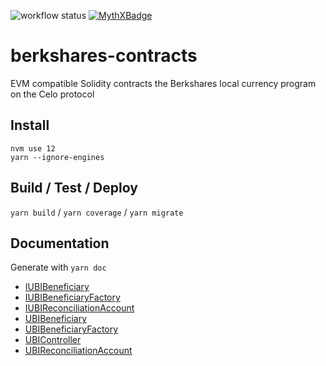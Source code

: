 ![workflow status](https://github.com/humanity-cash/berkshares-contracts/workflows/Build/badge.svg)
[![MythXBadge](https://badgen.net/https/api.mythx.io/v1/projects/1a75631f-8a79-40df-b90e-67cc789cda4c/badge/data?cache=300&icon=https://raw.githubusercontent.com/ConsenSys/mythx-github-badge/main/logo_white.svg)](https://docs.mythx.io/dashboard/github-badges)
# berkshares-contracts
EVM compatible Solidity contracts the Berkshares local currency program on the Celo protocol

## Install
```
nvm use 12
yarn --ignore-engines
``` 

## Build / Test / Deploy
`yarn build` / `yarn coverage` / `yarn migrate`

## Documentation
Generate with `yarn doc`

* [IUBIBeneficiary](docs/IUBIBeneficiary.md)
* [IUBIBeneficiaryFactory](docs/IUBIBeneficiaryFactory.md)
* [IUBIReconciliationAccount](docs/IUBIReconciliationAccount.md)
* [UBIBeneficiary](docs/UBIBeneficiary.md)
* [UBIBeneficiaryFactory](docs/UBIBeneficiaryFactory.md)
* [UBIController](docs/UBIController.md)
* [UBIReconciliationAccount](docs/UBIReconciliationAccount.md)
